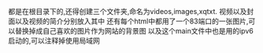 都是在根目录下的,还得创建三个文件夹,命名为videos,images,xqtxt.
视频以及封面以及视频的简介分别放入其中
还有每个html中都用了一个83端口的一张图片,可以替换掉成自己喜欢的图片作为网站的背景图
以及这个main文件中也是用的ipv6启动的,可以注释掉使用局域网

